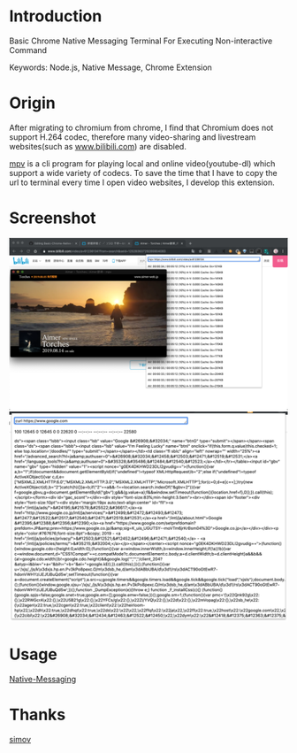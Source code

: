 # Introduction
Basic Chrome Native Messaging Terminal For Executing Non-interactive Command

Keywords: Node.js, Native Message, Chrome Extension

# Origin
After migrating to chromium from chrome, I find that Chromium does not support H.264 codec, therefore many video-sharing and livestream websites(such as www.bilibili.com) are disabled. 

[mpv](https://github.com/mpv-player/mpv) is a cli program for playing local and online video(youtube-dl) which support a wide variety of codecs. To save the time that I have to copy the url to terminal every time I open video websites, I develop this extension.

# Screenshot
![](https://raw.githubusercontent.com/onewayticket255/Basic-Chrome-Native-Messaging-Terminal/master/screenshot1.png)
![](https://raw.githubusercontent.com/onewayticket255/Basic-Chrome-Native-Messaging-Terminal/master/screenshot2.png)

# Usage
[Native-Messaging](https://developer.chrome.com/apps/nativeMessaging)

# Thanks
[simov](https://github.com/simov/native-messaging)
